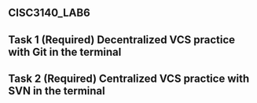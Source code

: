 ## CISC3140_LAB6

## Task 1 (Required) Decentralized VCS practice with Git in the terminal
## Task 2 (Required) Centralized VCS practice with SVN in the terminal
